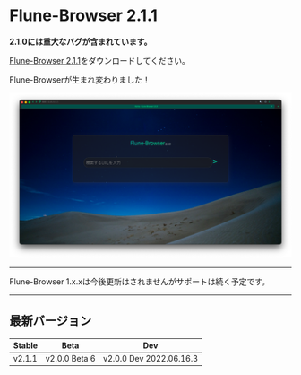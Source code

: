 # Flune-Browser 2.1.1
**2.1.0には重大なバグが含まれています。**

[Flune-Browser 2.1.1](https://github.com/mf-3d/flune-browser/releases/v2.1.1)をダウンロードしてください。

Flune-Browserが生まれ変わりました！

![](./other_data/screenshot-2.0.0.png)


---

Flune-Browser 1.x.xは今後更新はされませんがサポートは続く予定です。

---

## 最新バージョン
|Stable|     Beta    |          Dev          |
|------|-------------|-----------------------|
|v2.1.1|v2.0.0 Beta 6|v2.0.0 Dev 2022.06.16.3|
